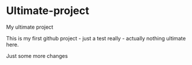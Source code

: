 Ultimate-project
================

My ultimate project

This is my first github project - just a test really - actually nothing ultimate here.

Just some more changes